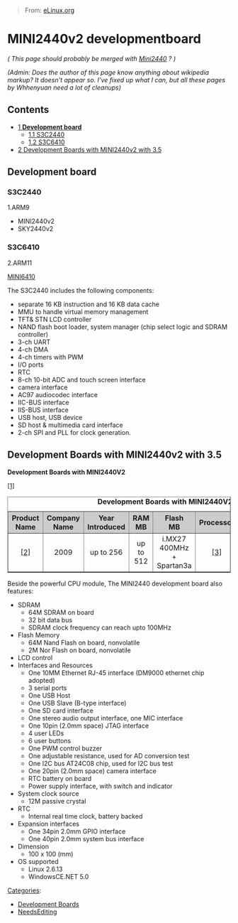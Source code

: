 > From: [eLinux.org](http://eLinux.org/MINI2440v2_developmentboard "http://eLinux.org/MINI2440v2_developmentboard")


# MINI2440v2 developmentboard



*( This page should probably be merged with
[Mini2440](http://eLinux.org/Mini2440 "Mini2440") ? )*

*(Admin: Does the author of this page know anything about wikipedia
markup? It doesn't appear so. I've fixed up what I can, but all these
pages by Whhenyuan need a lot of cleanups)*

## Contents

-   [1 **Development board**](#development-board)
    -   [1.1 S3C2440](#s3c2440)
    -   [1.2 S3C6410](#s3c6410)
-   [2 Development Boards with MINI2440v2 with
    3.5](#development-boards-with-mini2440v2-with-3-5)

## **Development board**

### S3C2440

1.ARM9

-   MINI2440v2
-   SKY2440v2



### S3C6410

2.ARM11

[MINI6410](http://www.hycshop.com/mini6410-c-1_8/)

The S3C2440 includes the following components:

-   separate 16 KB instruction and 16 KB data cache
-   MMU to handle virtual memory management
-   TFT& STN LCD controller
-   NAND flash boot loader, system manager (chip select logic and SDRAM
    controller)
-   3-ch UART
-   4-ch DMA
-   4-ch timers with PWM
-   I/O ports
-   RTC
-   8-ch 10-bit ADC and touch screen interface
-   camera interface
-   AC97 audiocodec interface
-   IIC-BUS interface
-   IIS-BUS interface
-   USB host, USB device
-   SD host & multimedia card interface
-   2-ch SPI and PLL for clock generation.

## Development Boards with MINI2440v2 with 3.5

**Development Boards with MINI2440V2**

<table border="1" cellspacing="0" cellpadding="5">
<caption><b>Development Boards with MINI2440V2</b>
</caption>
<tr style="background:#CCCCCC">
<th style="width:100px"> Product Name
</th>
<th> Company Name
</th>
<th> Year<br />Introduced
</th>
<th> RAM<br />MB
</th>
<th> Flash<br />MB
</th>
<th> Processor
</th>
<th style="width:150px"> Source
</th>
<th style="width:250px"> Download Area
</th></tr>
<a rel="nofollow" class="external autonumber" href="http://www.developmentboard.net/index.php/productdetail/Development+board/ARM9/SAMSUNG/S3C2440/MINI2440v2+with+MegaDisplay+3.5/info/1">[1]</a>
<tr align="center">
<td> <a rel="nofollow" class="external autonumber" href="http://www.developmentboard.net">[2]</a>
</td>
<td> 2009
</td>
<td> up to 256
</td>
<td> up to 512
</td>
<td> i.MX27 400MHz + Spartan3a
</td>
<td> <a rel="nofollow" class="external autonumber" href="http://www.developmentboard.net/index.php/productdetail/Development+board/ARM9/SAMSUNG/S3C2440/MINI2440v2+with+MegaDisplay+3.5/info/1">[3]</a>
</td>
<td> <a rel="nofollow" class="external text" href="http://www.developmentboard.net">Developer Site</a>
</td></tr>
</table>


 Beside the powerful CPU module, The MINI2440 development board also
features:

-   SDRAM
    -   64M SDRAM on board
    -   32 bit data bus
    -   SDRAM clock frequency can reach upto 100MHz
-   Flash Memory
    -   64M Nand Flash on board, nonvolatile
    -   2M Nor Flash on board, nonvolatile
-   LCD control
-   Interfaces and Resources
    -   One 10MM Ethernet RJ-45 interface (DM9000 ethernet chip adopted)
    -   3 serial ports
    -   One USB Host
    -   One USB Slave (B-type interface)
    -   One SD card interface
    -   One stereo audio output interface, one MIC interface
    -   One 10pin (2.0mm space) JTAG interface
    -   4 user LEDs
    -   6 user buttons
    -   One PWM control buzzer
    -   One adjustable resistance, used for AD conversion test
    -   One I2C bus AT24C08 chip, used for I2C bus test
    -   One 20pin (2.0mm space) camera interface
    -   RTC battery on board
    -   Power supply interface, with switch and indicator
-   System clock source
    -   12M passive crystal
-   RTC
    -   Internal real time clock, battery backed
-   Expansion interfaces
    -   One 34pin 2.0mm GPIO interface
    -   One 40pin 2.0mm system bus interface
-   Dimension
    -   100 x 100 (mm)
-   OS supported
    -   Linux 2.6.13
    -   WindowsCE.NET 5.0


[Categories](http://eLinux.org/Special:Categories "Special:Categories"):

-   [Development
    Boards](http://eLinux.org/Category:Development_Boards "Category:Development Boards")
-   [NeedsEditing](http://eLinux.org/Category:NeedsEditing "Category:NeedsEditing")

